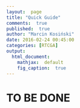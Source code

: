 ```yaml
---
layout:  page
title: "Quick Guide"
comments:  true
published:  true
author: "Marcin Kosiński"
date: 2016-02-24 00:45:00
categories: [RTCGA]
output:
  html_document:
    mathjax:  default
    fig_caption:  true
---
```





# TO BE DONE
